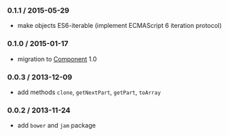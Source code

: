 ### 0.1.1 / 2015-05-29

* make objects ES6-iterable (implement ECMAScript 6 iteration protocol)

### 0.1.0 / 2015-01-17

* migration to [Component](https://github.com/componentjs/component) 1.0

### 0.0.3 / 2013-12-09

* add methods `clone`, `getNextPart`, `getPart`, `toArray`

### 0.0.2 / 2013-11-24

* add `bower` and `jam` package
